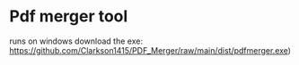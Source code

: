 # Pdf merger tool
runs on windows
download the exe: https://github.com/Clarkson1415/PDF_Merger/raw/main/dist/pdfmerger.exe)
